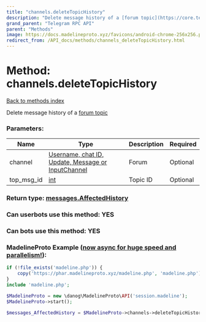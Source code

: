 ```yaml
---
title: "channels.deleteTopicHistory"
description: "Delete message history of a [forum topic](https://core.telegram.org/api/forum)"
grand_parent: "Telegram RPC API"
parent: "Methods"
image: https://docs.madelineproto.xyz/favicons/android-chrome-256x256.png
redirect_from: /API_docs/methods/channels_deleteTopicHistory.html
---
```

# Method: channels.deleteTopicHistory
[Back to methods index](index.html)



Delete message history of a [forum topic](https://core.telegram.org/api/forum)

### Parameters:

| Name     |    Type       | Description | Required |
|----------|---------------|-------------|----------|
|channel|[Username, chat ID, Update, Message or InputChannel](/API_docs/types/InputChannel.html) | Forum | Optional|
|top\_msg\_id|[int](/API_docs/types/int.html) | Topic ID | Optional|


### Return type: [messages.AffectedHistory](/API_docs/types/messages.AffectedHistory.html)

### Can userbots use this method: **YES**

### Can bots use this method: **YES**


### MadelineProto Example ([now async for huge speed and parallelism!](https://docs.madelineproto.xyz/docs/ASYNC.html)):


```php
if (!file_exists('madeline.php')) {
    copy('https://phar.madelineproto.xyz/madeline.php', 'madeline.php');
}
include 'madeline.php';

$MadelineProto = new \danog\MadelineProto\API('session.madeline');
$MadelineProto->start();

$messages_AffectedHistory = $MadelineProto->channels->deleteTopicHistory(channel: $InputChannel, top_msg_id: $int, );
```


